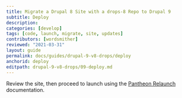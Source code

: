 ```yaml
---
title: Migrate a Drupal 8 Site with a drops-8 Repo to Drupal 9
subtitle: Deploy
description: 
categories: [develop]
tags: [code, launch, migrate, site, updates]
contributors: [wordsmither]
reviewed: "2021-03-31"
layout: guide
permalink: docs/guides/drupal-9-v8-drops/deploy
anchorid: deploy
editpath: drupal-9-v8-drops/09-deploy.md
---
```


Review the site, then proceed to launch using the [Pantheon Relaunch](/relaunch) documentation.

